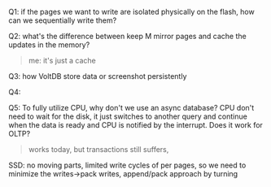Q1: if the pages we want to write are isolated physically on the flash, how can we sequentially write them?

Q2: what's the difference between keep M mirror pages and cache the updates in the memory?

> me: it's just a cache

Q3: how VoltDB store data or screenshot persistently

Q4: 

Q5: To fully utilize CPU, why don't we use an async database? CPU don't need to wait for the disk, it just switches to another query and continue when the data is ready and CPU is notified by the interrupt. Does it work for OLTP?

> works today, but transactions still suffers,



SSD: no moving parts, limited write cycles of per pages, so we need to minimize the writes->pack writes, append/pack approach by turning 

